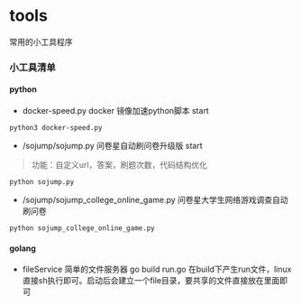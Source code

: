 # tools
常用的小工具程序

### 小工具清单

#### python

- docker-speed.py  docker 镜像加速python脚本 start

```
python3 docker-speed.py
```

- /sojump/sojump.py 问卷星自动刷问卷升级版 start

> 功能：自定义url，答案，刷题次数，代码结构优化

```
python sojump.py
```

- /sojump/sojump_college_online_game.py 问卷星大学生网络游戏调查自动刷问卷

```
python sojump_college_online_game.py
```

#### golang

- fileService 简单的文件服务器 go build run.go 在build下产生run文件，linux直接sh执行即可。启动后会建立一个file目录，要共享的文件直接放在里面即可